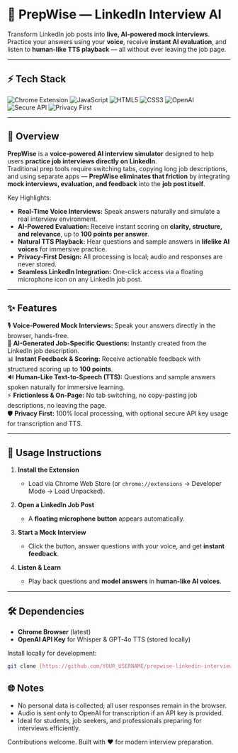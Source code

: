 # 🚀 PrepWise — LinkedIn Interview AI  
Transform LinkedIn job posts into **live, AI-powered mock interviews**. Practice your answers using your **voice**, receive **instant AI evaluation**, and listen to **human-like TTS playback** — all without ever leaving the job page.  

---

## ⚡ Tech Stack

![Chrome Extension](https://img.shields.io/badge/Chrome%20Extension-Manifest%20v3-blue?logo=google-chrome&logoColor=white)
![JavaScript](https://img.shields.io/badge/JavaScript-ES6%2B-F7DF1E?logo=javascript&logoColor=black)
![HTML5](https://img.shields.io/badge/HTML5-E34F26?logo=html5&logoColor=white)
![CSS3](https://img.shields.io/badge/CSS3-1572B6?logo=css3&logoColor=white)
![OpenAI](https://img.shields.io/badge/OpenAI-Whisper%20%7C%20GPT--4o-412991?logo=openai&logoColor=white)
![Secure API](https://img.shields.io/badge/Secure%20API%20Handling-Yes-blueviolet)
![Privacy First](https://img.shields.io/badge/Privacy%20First-Local%20Processing-brightgreen)

---

## 📖 Overview
**PrepWise** is a **voice-powered AI interview simulator** designed to help users **practice job interviews directly on LinkedIn**.  
Traditional prep tools require switching tabs, copying long job descriptions, and using separate apps — **PrepWise eliminates that friction** by integrating **mock interviews, evaluation, and feedback** into the **job post itself**.  

Key Highlights:
- **Real-Time Voice Interviews:** Speak answers naturally and simulate a real interview environment.  
- **AI-Powered Evaluation:** Receive instant scoring on **clarity, structure, and relevance**, up to **100 points per answer**.  
- **Natural TTS Playback:** Hear questions and sample answers in **lifelike AI voices** for immersive practice.  
- **Privacy-First Design:** All processing is local; audio and responses are never stored.  
- **Seamless LinkedIn Integration:** One-click access via a floating microphone icon on any LinkedIn job post.  

---

## ✨ Features
🎙 **Voice-Powered Mock Interviews:** Speak your answers directly in the browser, hands-free.  
🤖 **AI-Generated Job-Specific Questions:** Instantly created from the LinkedIn job description.  
📊 **Instant Feedback & Scoring:** Receive actionable feedback with structured scoring up to **100 points**.  
🔊 **Human-Like Text-to-Speech (TTS):** Questions and sample answers spoken naturally for immersive learning.  
⚡ **Frictionless & On-Page:** No tab switching, no copy-pasting job descriptions, no leaving the page.  
🛡 **Privacy First:** 100% local processing, with optional secure API key usage for transcription and TTS.  

---

## 🚀 Usage Instructions
1. **Install the Extension**  
   - Load via Chrome Web Store (or `chrome://extensions` → Developer Mode → Load Unpacked).  

2. **Open a LinkedIn Job Post**  
   - A **floating microphone button** appears automatically.  

3. **Start a Mock Interview**  
   - Click the button, answer questions with your voice, and get **instant feedback**.  

4. **Listen & Learn**  
   - Play back questions and **model answers** in **human-like AI voices**.  

---

## 🛠 Dependencies
- **Chrome Browser** (latest)  
- **OpenAI API Key** for Whisper & GPT‑4o TTS (stored locally)  

Install locally for development:
```bash
git clone [https://github.com/YOUR_USERNAME/prepwise-linkedin-interview-ai](https://github.com/Yashraj-Muthyapwar/PrepWise-LinkedIn-Interview-AI).git
```
## 🌐 Notes
- No personal data is collected; all user responses remain in the browser.
- Audio is sent only to OpenAI for transcription if an API key is provided.
- Ideal for students, job seekers, and professionals preparing for interviews efficiently.

Contributions welcome. Built with ❤️ for modern interview preparation.
